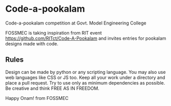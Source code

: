 # Code-a-pookalam
Code-a-pookalam competition at Govt. Model Engineering College

FOSSMEC is taking inspiration from RIT event https://github.com/RITct/Code-A-Pookalam and invites entries
for pookalam designs made with code.

## Rules
Design can be made by python or any scripting language. You may also use web languages like CSS or JS too.
Keep all your work under a directory and place a pull request. Try to use only as minimum dependencies as possible. 
Be creative and think FREE AS IN FREEDOM.

Happy Onam! from FOSSMEC

